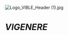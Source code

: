 ![Logo_VIBLE_Header (1).jpg](https://github.com/Regani/Vigenere/blob/master/Logo_VIBLE_Header%20(1).jpg?raw=true)
# <b>_VIGENERE_</b>
